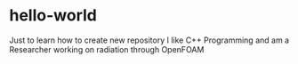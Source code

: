 # hello-world
Just to learn how to create new repository
I like C++ Programming and am a Researcher working on radiation through OpenFOAM
